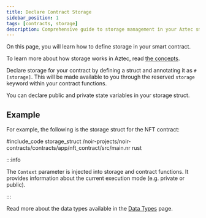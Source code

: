 ```yaml
---
title: Declare Contract Storage
sidebar_position: 1
tags: [contracts, storage]
description: Comprehensive guide to storage management in your Aztec smart contracts.
---
```


On this page, you will learn how to define storage in your smart contract.

To learn more about how storage works in Aztec, read [the concepts](../../../aztec/concepts/storage/index.md).

Declare storage for your contract by defining a struct and annotating it as `#[storage]`. This will be made available to you through the reserved `storage` keyword within your contract functions.

You can declare public and private state variables in your storage struct.

## Example

For example, the following is the storage struct for the NFT contract:

#include_code storage_struct /noir-projects/noir-contracts/contracts/app/nft_contract/src/main.nr rust

:::info

The `Context` parameter is injected into storage and contract functions. It provides information about the current execution mode (e.g. private or public).

:::

Read more about the data types available in the [Data Types](./data_types.md) page.
